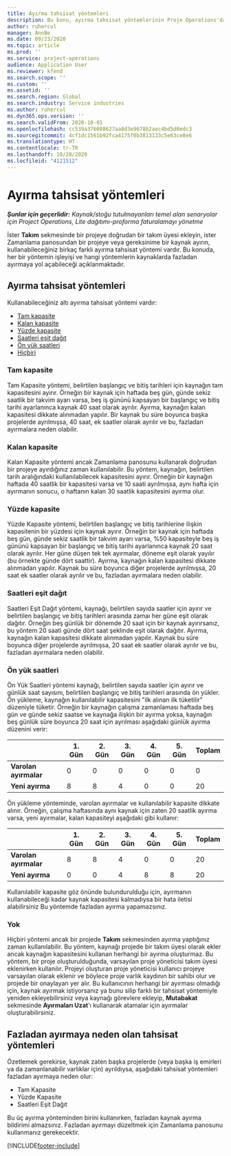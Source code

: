 ```yaml
---
title: Ayırma tahsisat yöntemleri
description: Bu konu, ayırma tahsisat yöntemlerinin Proje Operations'da nasıl çalıştığı hakkında bilgi sağlar.
author: ruhercul
manager: AnnBe
ms.date: 09/23/2020
ms.topic: article
ms.prod: ''
ms.service: project-operations
audience: Application User
ms.reviewer: kfend
ms.search.scope: ''
ms.custom: ''
ms.assetid: ''
ms.search.region: Global
ms.search.industry: Service industries
ms.author: ruhercul
ms.dyn365.ops.version: ''
ms.search.validFrom: 2020-10-01
ms.openlocfilehash: cc539a376088627aa8d3e9678b2aec4bd5d0edc3
ms.sourcegitcommit: 4cf1dc1561b92fca4175f0b3813133c5e63ce8e6
ms.translationtype: HT
ms.contentlocale: tr-TR
ms.lasthandoff: 10/28/2020
ms.locfileid: "4121512"
---
```

# <a name="booking-allocation-methods"></a>Ayırma tahsisat yöntemleri

_**Şunlar için geçerlidir:** Kaynak/stoğu tutulmayanları temel alan senaryolar için Project Operations, Lite dağıtımı-proforma faturalamayı yönetme_

İster **Takım** sekmesinde bir projeye doğrudan bir takım üyesi ekleyin, ister Zamanlama panosundan bir projeye veya gereksinime bir kaynak ayırın, kullanabileceğiniz birkaç farklı ayırma tahsisat yöntemi vardır. Bu konuda, her bir yöntemin işleyişi ve hangi yöntemlerin kaynaklarda fazladan ayırmaya yol açabileceği açıklanmaktadır.

## <a name="booking-allocation-methods"></a>Ayırma tahsisat yöntemleri

Kullanabileceğiniz altı ayırma tahsisat yöntemi vardır:

- [Tam kapasite](#full)
- [Kalan kapasite](#remaining)
- [Yüzde kapasite](#percentage)
- [Saatleri eşit dağıt](#evenly)
- [Ön yük saatleri](#front)
- [Hiçbiri](#none)

### <a name="full-capacity"></a><a name="full"></a>Tam kapasite 
Tam Kapasite yöntemi, belirtilen başlangıç ve bitiş tarihleri için kaynağın tam kapasitesini ayırır. Örneğin bir kaynak için haftada beş gün, günde sekiz saatlik bir takvim ayarı varsa, beş iş gününü kapsayan bir başlangıç ve bitiş tarihi ayarlanınca kaynak 40 saat olarak ayrılır. Ayırma, kaynağın kalan kapasitesi dikkate alınmadan yapılır. Bir kaynak bu süre boyunca başka projelerde ayrılmışsa, 40 saat, ek saatler olarak ayrılır ve bu, fazladan ayırmalara neden olabilir.

### <a name="remaining-capacity"></a><a name="remaining"></a>Kalan kapasite
Kalan Kapasite yöntemi ancak Zamanlama panosunu kullanarak doğrudan bir projeye ayırdığınız zaman kullanılabilir. Bu yöntem, kaynağın, belirtilen tarih aralığındaki kullanılabilecek kapasitesini ayırır. Örneğin bir kaynağın haftada 40 saatlik bir kapasitesi varsa ve 10 saati ayrılmışsa, aynı hafta için ayırmanın sonucu, o haftanın kalan 30 saatlik kapasitesini ayırma olur.

### <a name="percentage-capacity"></a><a name="percentage"></a>Yüzde kapasite
Yüzde Kapasite yöntemi, belirtilen başlangıç ve bitiş tarihlerine ilişkin kapasitenin bir yüzdesi için kaynak ayırır. Örneğin bir kaynak için haftada beş gün, günde sekiz saatlik bir takvim ayarı varsa, %50 kapasiteyle beş iş gününü kapsayan bir başlangıç ve bitiş tarihi ayarlanınca kaynak 20 saat olarak ayrılır. Her güne düşen tek tek ayırmalar, döneme eşit olarak yayılır (bu örnekte günde dört saattir). Ayırma, kaynağın kalan kapasitesi dikkate alınmadan yapılır. Kaynak bu süre boyunca diğer projelerde ayrılmışsa, 20 saat ek saatler olarak ayrılır ve bu, fazladan ayırmalara neden olabilir.

### <a name="evenly-distribute-hours"></a><a name="evenly"></a>Saatleri eşit dağıt
Saatleri Eşit Dağıt yöntemi, kaynağı, belirtilen sayıda saatler için ayırır ve belirtilen başlangıç ve bitiş tarihleri arasında zamaı her güne eşit olarak dağıtır. Örneğin beş günlük bir dönemde 20 saat için bir kaynak ayırırsanız, bu yöntem 20 saati günde dört saat şeklinde eşit olarak dağıtır. Ayırma, kaynağın kalan kapasitesi dikkate alınmadan yapılır. Kaynak bu süre boyunca diğer projelerde ayrılmışsa, 20 saat ek saatler olarak ayrılır ve bu, fazladan ayırmalara neden olabilir.

### <a name="front-load-hours"></a><a name="front"></a>Ön yük saatleri
Ön Yük Saatleri yöntemi kaynağı, belirtilen sayıda saatler için ayırır ve günlük saat sayısını, belirtilen başlangıç ve bitiş tarihleri arasında ön yükler. Ön yükleme, kaynağın kullanılabilir kapasitesini "ilk alınan ilk tüketilir" düzeniyle tüketir. Örneğin bir kaynağın çalışma zamanlaması haftada beş gün ve günde sekiz saatse ve kaynağa ilişkin bir ayırma yoksa, kaynağın beş günlük süre boyunca 20 saat için ayrılması aşağıdaki günlük ayırma düzenini verir: 

|                           |    1. Gün    |    2. Gün    |    3. Gün    |    4. Gün    |    5. Gün    |    Toplam    |
|---------------------------|-------------|-------------|-------------|-------------|-------------|-------------|
|    **Varolan ayırmalar**    |    0        |    0        |    0        |    0        |    0        |    0        |
|    **Yeni ayırma**          |    8        |    8        |    4        |    0        |    0        |    20       |

Ön yükleme yönteminde, varolan ayırmalar ve kullanılabilir kapasite dikkate alınır. Örneğin, çalışma haftasında aynı kaynak için zaten 20 saatlik ayırma varsa, yeni ayırmalar, kalan kapasiteyi aşağıdaki gibi kullanır:

|                     | 1. Gün | 2. Gün | 3. Gün | 4. Gün | 5. Gün | Toplam |
|---------------------|-------|-------|-------|-------|-------|-------|
| **Varolan ayırmalar** | 8     | 8     | 4     | 0     | 0     | 20    |
| **Yeni ayırma**       | 0     | 0     | 4     | 8     | 8     | 20    |

Kullanılabilir kapasite göz önünde bulundurulduğu için, ayırmanın kullanabileceği kadar kaynak kapasitesi kalmadıysa bir hata iletisi alabilirsiniz Bu yöntemde fazladan ayırma yapamazsınız.

### <a name="none"></a><a name="none"></a>Yok
Hiçbiri yöntemi ancak bir projede **Takım** sekmesinden ayırma yaptığınız zaman kullanılabilir. Bu yöntem, kaynağı projede bir takım üyesi olarak ekler ancak kaynağın kapasitesini kullanan herhangi bir ayırma oluşturmaz. Bu yöntem, bir proje oluşturulduğunda, varsayılan proje yöneticisi takım üyesi eklenirken kullanılır. Projeyi oluşturan proje yöneticisi kullanıcı projeye varsayılan olarak eklenir ve böylece proje varlık kaydının bir sahibi olur ve projede bir onaylayan yer alır. Bu kullanıcının herhangi bir ayırması olmadığı için, kaynak ayırmak istiyorsanız ya bunu silip farklı bir tahsisat yöntemiyle yeniden ekleyebilirsiniz veya kaynağı görevlere ekleyip, **Mutabakat** sekmesinde **Ayırmaları Uzat**'ı kullanarak atamalar için ayırmalar oluşturabilirsiniz.

## <a name="allocation-methods-that-lead-to-overbooking"></a>Fazladan ayırmaya neden olan tahsisat yöntemleri
Özetlemek gerekirse, kaynak zaten başka projelerde (veya başka iş emirleri ya da zamanlanabilir varlıklar için) ayrıldıysa, aşağıdaki tahsisat yöntemleri fazladan ayırmaya neden olur:

- Tam Kapasite
- Yüzde Kapasite
- Saatleri Eşit Dağıt

Bu üç ayırma yönteminden birini kullanırken, fazladan kaynak ayırma bildirimi almazsınız. Fazladan ayırmayı düzeltmek için Zamanlama panosunu kullanmanız gerekecektir.


[!INCLUDE[footer-include](../includes/footer-banner.md)]